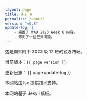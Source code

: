 ```yaml
---
layout: page
title: 关于 A
permalink: /about/
version: "v0.8"
update-log: |
    - 完善了 WAD 2023 Week 8 内容。
    - 修复了一些已知问题。
---
```


这是南师附中 2023 级 17 班的官方网站。

当前版本：`{{ page.version }}`。

更新日志：
{{ page.update-log }}

本网站由 lsx 提供技术支持。

本网站基于 Jekyll 模板。
